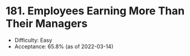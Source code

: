 # 181. Employees Earning More Than Their Managers
- Difficulty: Easy
- Acceptance: 65.8% (as of 2022-03-14)
